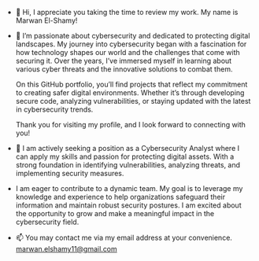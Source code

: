 - 👋 Hi, I appreciate you taking the time to review my work. My name is Marwan El-Shamy!
- 👀  I’m passionate about cybersecurity and dedicated to protecting digital landscapes. My journey into cybersecurity began with a fascination for how technology shapes our world and the challenges that come with securing it. Over the years, I’ve immersed myself in learning about various cyber threats and the innovative solutions to combat them.

     On this GitHub portfolio, you’ll find projects that reflect my commitment to creating safer digital environments. Whether it’s through developing secure code, analyzing vulnerabilities, or staying updated with the latest in cybersecurity trends.

     Thank you for visiting my profile, and I look forward to connecting with you!

- 🌱 I am actively seeking a position as a Cybersecurity Analyst where I can apply my skills and passion for protecting digital assets. With a strong foundation in identifying vulnerabilities, analyzing threats, and implementing security measures.

-   I am eager to contribute to a dynamic team. My goal is to leverage my knowledge and experience to help organizations safeguard their information and maintain robust security postures. I am excited about the opportunity to grow and make a meaningful impact in the cybersecurity field.

- 📫 You may contact me via my email address at your convenience.
     marwan.elshamy11@gmail.com

<!---
EthicalMarwan/EthicalMarwan is a ✨ special ✨ repository because its `README.md` (this file) appears on your GitHub profile.
You can click the Preview link to take a look at your changes.
--->
